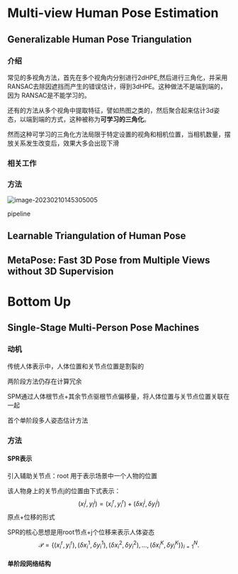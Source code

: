 # Multi-view Human Pose Estimation

## Generalizable Human Pose Triangulation

### 介绍

常见的多视角方法，首先在多个视角内分别进行2dHPE,然后进行三角化，并采用RANSAC去除因遮挡而产生的错误估计，得到3dHPE。这种做法不是端到端的，因为	RANSAC是不能学习的。

还有的方法从多个视角中提取特征，譬如热图之类的，然后聚合起来估计3d姿态，以端到端的方式，这种被称为**可学习的三角化**。

然而这种可学习的三角化方法局限于特定设置的视角和相机位置，当相机数量，摆放关系发生改变后，效果大多会出现下滑



### 相关工作





### 方法

![image-20230210145305005](C:\Users\ChenxiCui\AppData\Roaming\Typora\typora-user-images\image-20230210145305005.png)

pipeline





## Learnable Triangulation of Human Pose















## MetaPose: Fast 3D Pose from Multiple Views without 3D Supervision





# Bottom Up









## Single-Stage Multi-Person Pose Machines

### 动机

传统人体表示中，人体位置和关节点位置是割裂的

两阶段方法仍存在计算冗余

SPM通过人体根节点+其余节点驱根节点偏移量，将人体位置与关节点位置关联在一起

首个单阶段多人姿态估计方法

### 方法

#### SPR表示

引入辅助关节点：root  用于表示场景中一个人物的位置

该人物身上的关节点j的位置由下式表示：
$$
\left(x_i^j, y_i^j\right)=\left(x_i^{\mathrm{r}}, y_i^{\mathrm{r}}\right)+\left(\delta x_i^j, \delta y_i^j\right)
$$
原点+位移的形式

SPR的核心思想是用root节点+j个位移来表示人体姿态
$$
\mathcal{P}=\left\{\left(x_i^{\mathrm{r}}, y_i^{\mathrm{r}}\right),\left(\delta x_i^1, \delta y_i^1\right),\left(\delta x_i^2, \delta y_i^2\right), \ldots,\left(\delta x_i^K, \delta y_i^K\right)\right\}_{i=1}^N .
$$


#### 单阶段网络结构



